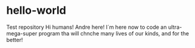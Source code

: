 # hello-world
Test repository
Hi humans! 
Andre here! I´m here now to code an ultra-mega-super program tha will chnche many lives of our kinds, and for the better! 
